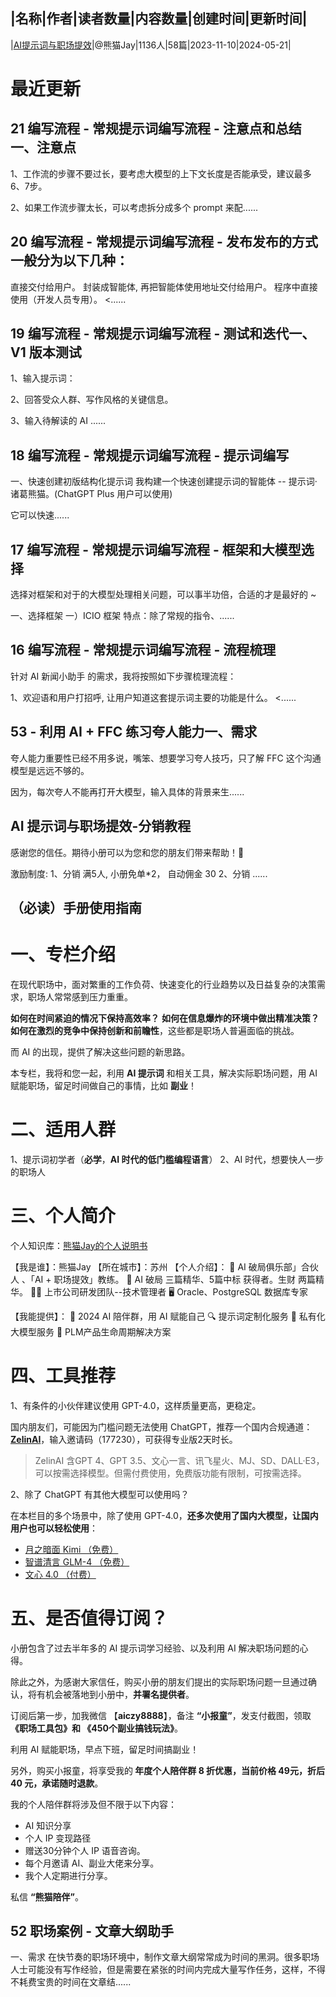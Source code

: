 |名称|作者|读者数量|内容数量|创建时间|更新时间|
---
|[AI提示词与职场提效](https://xiaobot.net/p/PandaJay01?refer=0b133df9-27dc-423b-8101-639049001c13)|@熊猫Jay|1136人|58篇|2023-11-10|2024-05-21|

# 最近更新
## 21 编写流程 - 常规提示词编写流程 - 注意点和总结一、注意点
1、工作流的步骤不要过长，要考虑大模型的上下文长度是否能承受，建议最多6、7步。

2、如果工作流步骤太长，可以考虑拆分成多个 prompt 来配......
## 20 编写流程 - 常规提示词编写流程 - 发布发布的方式一般分为以下几种：

直接交付给用户。
封装成智能体, 再把智能体使用地址交付给用户。
程序中直接使用（开发人员专用）。
<......
## 19 编写流程 - 常规提示词编写流程 - 测试和迭代一、V1 版本测试
1、输入提示词：


2、回答受众人群、写作风格的关键信息。


3、输入待解读的 AI ......
## 18 编写流程 - 常规提示词编写流程 - 提示词编写
一、快速创建初版结构化提示词
我构建一个快速创建提示词的智能体 -- 提示词·诸葛熊猫。(ChatGPT Plus 用户可以使用)

它可以快速......
## 17 编写流程 - 常规提示词编写流程 -  框架和大模型选择
选择对框架和对于的大模型处理相关问题，可以事半功倍，合适的才是最好的 ~

一、选择框架
一）ICIO 框架
特点：除了常规的指令、......
## 16 编写流程 - 常规提示词编写流程 - 流程梳理
针对 AI 新闻小助手 的需求，我将按照如下步骤梳理流程：


1、欢迎语和用户打招呼, 让用户知道这套提示词主要的功能是什么。
<......
## 53 - 利用 AI + FFC 练习夸人能力一、需求
夸人能力重要性已经不用多说，嘴笨、想要学习夸人技巧，只了解 FFC 这个沟通模型是远远不够的。

因为，每次夸人不能再打开大模型，输入具体的背景来生......
## AI 提示词与职场提效-分销教程
感谢您的信任。期待小册可以为您和您的朋友们带来帮助！🐼

激励制度:
1、分销 满5人, 小册免单*2， 自动佣金 30
2、分销 ......
## （必读）手册使用指南
<h1>一、专栏介绍</h1>
在现代职场中，面对繁重的工作负荷、快速变化的行业趋势以及日益复杂的决策需求，职场人常常感到压力重重。

<strong>如何在时间紧迫的情况下保持高效率？</strong>
<strong>如何在信息爆炸的环境中做出精准决策？</strong>
<strong>如何在激烈的竞争中保持创新和前瞻性</strong>，这些都是职场人普遍面临的挑战。

而 AI 的出现，提供了解决这些问题的新思路。

本专栏，我将和您一起，利用 <strong>AI 提示词</strong> 和相关工具，解决实际职场问题，用 AI 赋能职场，留足时间做自己的事情，比如 <strong>副业</strong>！

<h1>二、适用人群</h1>
1、提示词初学者（<strong>必学</strong>，<strong>AI 时代的低门槛编程语言</strong>）
2、AI 时代，想要快人一步的职场人

<h1>三、个人简介</h1>
个人知识库：<a target="_blank" rel="noopener noreferrer nofollow" href="https://sif8f6uboze.feishu.cn/wiki/JQd2wCfapi5WtAkTRCsct8vNnjc">熊猫Jay的个人说明书</a>

【我是谁】：熊猫Jay
【所在城市】：苏州
【个人介绍】：
🌟 AI 破局俱乐部」合伙人 、「AI + 职场提效」教练。
🌱 AI 破局 三篇精华、5篇中标 获得者。生财 两篇精华。
👨‍💻 上市公司研发团队--技术管理者
🖥️ Oracle、PostgreSQL 数据库专家

【我能提供】：
🤖 2024 AI 陪伴群，用 AI 赋能自己
🔍 提示词定制化服务
🔐 私有化大模型服务
🔄 PLM产品生命周期解决方案

<h1>四、工具推荐</h1>
1、有条件的小伙伴建议使用 GPT-4.0，这样质量更高，更稳定。

国内朋友们，可能因为门槛问题无法使用 ChatGPT，推荐一个国内合规通道：<a target="_blank" rel="noopener noreferrer nofollow" href="https://zelinai.com/s/UWBEbh83rdTurhby3opc7g"><strong>ZelinAI</strong></a>，输入邀请码（177230），可获得专业版2天时长。
<blockquote>ZelinAI 含GPT 4、GPT 3.5、文心一言、讯飞星火、MJ、SD、DALL·E3，可以按需选择模型。但需付费使用，免费版功能有限制，可按需选择。
</blockquote>
2、除了 ChatGPT 有其他大模型可以使用吗？

在本栏目的多个场景中，除了使用 GPT-4.0，<strong>还多次使用了国内大模型，让国内用户也可以轻松使用</strong>：
<ul><li><a target="_blank" rel="noopener noreferrer nofollow" href="https://kimi.moonshot.cn/">月之暗面 Kimi （免费）</a>
</li><li><a target="_blank" rel="noopener noreferrer nofollow" href="https://chatglm.cn/main/detail">智谱清言 GLM-4 （免费）</a>
</li><li><a target="_blank" rel="noopener noreferrer nofollow" href="https://yiyan.baidu.com/">文心 4.0 （付费）</a>
</li></ul>
<h1>五、是否值得订阅？</h1>
小册包含了过去半年多的 AI 提示词学习经验、以及利用 AI 解决职场问题的心得。

除此之外，为感谢大家信任，购买小册的朋友们提出的实际职场问题一旦通过确认，将有机会被落地到小册中，<strong>并署名提供者</strong>。

订阅后第一步，加我微信 【<strong>aiczy8888</strong>】，备注 <strong>“小报童”</strong>，发支付截图，领取<strong>《职场工具包》和 《450个副业搞钱玩法》</strong>。

利用 AI 赋能职场，早点下班，留足时间搞副业！

另外，购买小报童，将享受我的<strong> 年度个人陪伴群 8 折优惠，当前价格 49元，折后 40 元，承诺随时退款</strong>。

我的个人陪伴群将涉及但不限于以下内容：
<ul><li>AI 知识分享
</li><li>个人 IP 变现路径
</li><li>赠送30分钟个人 IP 语音咨询。
</li><li>每个月邀请 AI、副业大佬来分享。
</li><li>我个人定期进行分享。
</li></ul>
私信 <strong>“熊猫陪伴”</strong>。



## 52 职场案例 - 文章大纲助手
一、需求
在快节奏的职场环境中，制作文章大纲常常成为时间的黑洞。很多职场人士可能没有写作经验，但是需要在紧张的时间内完成大量写作任务，这样，不得不耗费宝贵的时间在文章结......

